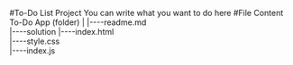 #To-Do List Project
You can write what you want to do here
#File Content
To-Do App (folder)
|
|----readme.md                 
|----solution
        |----index.html  
        |----style.css   
        |----index.js
